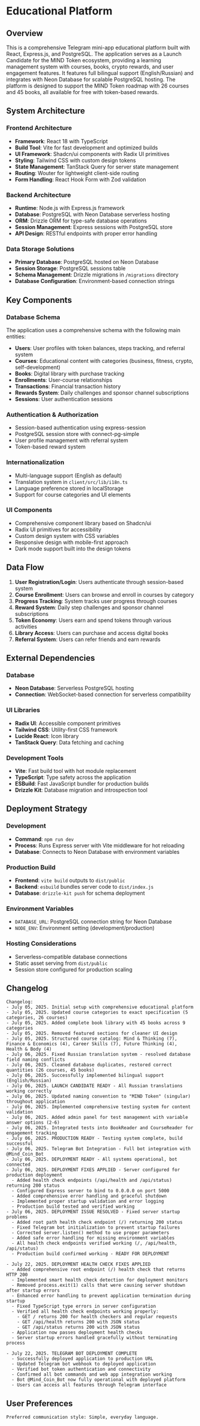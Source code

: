 # Educational Platform

## Overview

This is a comprehensive Telegram mini-app educational platform built with React, Express.js, and PostgreSQL. The application serves as a Launch Candidate for the MIND Token ecosystem, providing a learning management system with courses, books, crypto rewards, and user engagement features. It features full bilingual support (English/Russian) and integrates with Neon Database for scalable PostgreSQL hosting. The platform is designed to support the MIND Token roadmap with 26 courses and 45 books, all available for free with token-based rewards.

## System Architecture

### Frontend Architecture
- **Framework**: React 18 with TypeScript
- **Build Tool**: Vite for fast development and optimized builds
- **UI Framework**: Shadcn/ui components with Radix UI primitives
- **Styling**: Tailwind CSS with custom design tokens
- **State Management**: TanStack Query for server state management
- **Routing**: Wouter for lightweight client-side routing
- **Form Handling**: React Hook Form with Zod validation

### Backend Architecture
- **Runtime**: Node.js with Express.js framework
- **Database**: PostgreSQL with Neon Database serverless hosting
- **ORM**: Drizzle ORM for type-safe database operations
- **Session Management**: Express sessions with PostgreSQL store
- **API Design**: RESTful endpoints with proper error handling

### Data Storage Solutions
- **Primary Database**: PostgreSQL hosted on Neon Database
- **Session Storage**: PostgreSQL sessions table
- **Schema Management**: Drizzle migrations in `/migrations` directory
- **Database Configuration**: Environment-based connection strings

## Key Components

### Database Schema
The application uses a comprehensive schema with the following main entities:
- **Users**: User profiles with token balances, steps tracking, and referral system
- **Courses**: Educational content with categories (business, fitness, crypto, self-development)
- **Books**: Digital library with purchase tracking
- **Enrollments**: User-course relationships
- **Transactions**: Financial transaction history
- **Rewards System**: Daily challenges and sponsor channel subscriptions
- **Sessions**: User authentication sessions

### Authentication & Authorization
- Session-based authentication using express-session
- PostgreSQL session store with connect-pg-simple
- User profile management with referral system
- Token-based reward system

### Internationalization
- Multi-language support (English as default)
- Translation system in `client/src/lib/i18n.ts`
- Language preference stored in localStorage
- Support for course categories and UI elements

### UI Components
- Comprehensive component library based on Shadcn/ui
- Radix UI primitives for accessibility
- Custom design system with CSS variables
- Responsive design with mobile-first approach
- Dark mode support built into the design tokens

## Data Flow

1. **User Registration/Login**: Users authenticate through session-based system
2. **Course Enrollment**: Users can browse and enroll in courses by category
3. **Progress Tracking**: System tracks user progress through courses
4. **Reward System**: Daily step challenges and sponsor channel subscriptions
5. **Token Economy**: Users earn and spend tokens through various activities
6. **Library Access**: Users can purchase and access digital books
7. **Referral System**: Users can refer friends and earn rewards

## External Dependencies

### Database
- **Neon Database**: Serverless PostgreSQL hosting
- **Connection**: WebSocket-based connection for serverless compatibility

### UI Libraries
- **Radix UI**: Accessible component primitives
- **Tailwind CSS**: Utility-first CSS framework
- **Lucide React**: Icon library
- **TanStack Query**: Data fetching and caching

### Development Tools
- **Vite**: Fast build tool with hot module replacement
- **TypeScript**: Type safety across the application
- **ESBuild**: Fast JavaScript bundler for production builds
- **Drizzle Kit**: Database migration and introspection tool

## Deployment Strategy

### Development
- **Command**: `npm run dev`
- **Process**: Runs Express server with Vite middleware for hot reloading
- **Database**: Connects to Neon Database with environment variables

### Production Build
- **Frontend**: `vite build` outputs to `dist/public`
- **Backend**: `esbuild` bundles server code to `dist/index.js`
- **Database**: `drizzle-kit push` for schema deployment

### Environment Variables
- `DATABASE_URL`: PostgreSQL connection string for Neon Database
- `NODE_ENV`: Environment setting (development/production)

### Hosting Considerations
- Serverless-compatible database connections
- Static asset serving from `dist/public`
- Session store configured for production scaling

## Changelog

```
Changelog:
- July 05, 2025. Initial setup with comprehensive educational platform
- July 05, 2025. Updated course categories to exact specification (5 categories, 26 courses)
- July 05, 2025. Added complete book library with 45 books across 9 categories
- July 05, 2025. Removed featured sections for cleaner UI design
- July 05, 2025. Structured course catalog: Mind & Thinking (7), Finance & Economics (4), Career Skills (7), Future Thinking (4), Health & Body (4)
- July 06, 2025. Fixed Russian translation system - resolved database field naming conflicts
- July 06, 2025. Cleaned database duplicates, restored correct quantities (26 courses, 45 books)
- July 06, 2025. Successfully implemented bilingual support (English/Russian)
- July 06, 2025. LAUNCH CANDIDATE READY - All Russian translations working correctly
- July 06, 2025. Updated naming convention to "MIND Token" (singular) throughout application
- July 06, 2025. Implemented comprehensive testing system for content validation
- July 06, 2025. Added admin panel for test management with variable answer options (2-6)
- July 06, 2025. Integrated tests into BookReader and CourseReader for engagement tracking
- July 06, 2025. PRODUCTION READY - Testing system complete, build successful
- July 06, 2025. Telegram Bot Integration - Full bot integration with @Mind_Coin_Bot
- July 06, 2025. DEPLOYMENT READY - All systems operational, bot connected
- July 06, 2025. DEPLOYMENT FIXES APPLIED - Server configured for production deployment
  - Added health check endpoints (/api/health and /api/status) returning 200 status
  - Configured Express server to bind to 0.0.0.0 on port 5000
  - Added comprehensive error handling and graceful shutdown
  - Implemented proper startup validation and error logging
  - Production build tested and verified working
- July 06, 2025. DEPLOYMENT ISSUE RESOLVED - Fixed server startup problems
  - Added root path health check endpoint (/) returning 200 status
  - Fixed Telegram bot initialization to prevent startup failures
  - Corrected server.listen() method to use proper parameters
  - Added safe error handling for missing environment variables
  - All health check endpoints verified working (/, /api/health, /api/status)
  - Production build confirmed working - READY FOR DEPLOYMENT

- July 22, 2025. DEPLOYMENT HEALTH CHECK FIXES APPLIED
  - Added comprehensive root endpoint (/) health check that returns HTTP 200
  - Implemented smart health check detection for deployment monitors
  - Removed process.exit(1) calls that were causing server shutdown after startup errors
  - Enhanced error handling to prevent application termination during startup
  - Fixed TypeScript type errors in server configuration
  - Verified all health check endpoints working properly:
    - GET / returns 200 for health checkers and regular requests
    - GET /api/health returns 200 with JSON status
    - GET /api/status returns 200 with JSON status
  - Application now passes deployment health checks
  - Server startup errors handled gracefully without terminating process

- July 22, 2025. TELEGRAM BOT DEPLOYMENT COMPLETE
  - Successfully deployed application to production URL
  - Updated Telegram bot webhook to deployed application
  - Verified bot token authentication and connectivity
  - Confirmed all bot commands and web app integration working
  - Bot @Mind_Coin_Bot now fully operational with deployed platform
  - Users can access all features through Telegram interface
```

## User Preferences

```
Preferred communication style: Simple, everyday language.
```